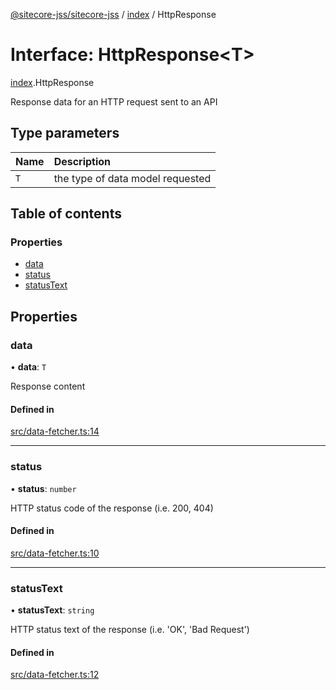 [@sitecore-jss/sitecore-jss](../README.md) / [index](../modules/index.md) / HttpResponse

# Interface: HttpResponse<T\>

[index](../modules/index.md).HttpResponse

Response data for an HTTP request sent to an API

## Type parameters

| Name | Description |
| :------ | :------ |
| `T` | the type of data model requested |

## Table of contents

### Properties

- [data](index.HttpResponse.md#data)
- [status](index.HttpResponse.md#status)
- [statusText](index.HttpResponse.md#statustext)

## Properties

### data

• **data**: `T`

Response content

#### Defined in

[src/data-fetcher.ts:14](https://github.com/Sitecore/jss/blob/3ef5b2c1b/packages/sitecore-jss/src/data-fetcher.ts#L14)

___

### status

• **status**: `number`

HTTP status code of the response (i.e. 200, 404)

#### Defined in

[src/data-fetcher.ts:10](https://github.com/Sitecore/jss/blob/3ef5b2c1b/packages/sitecore-jss/src/data-fetcher.ts#L10)

___

### statusText

• **statusText**: `string`

HTTP status text of the response (i.e. 'OK', 'Bad Request')

#### Defined in

[src/data-fetcher.ts:12](https://github.com/Sitecore/jss/blob/3ef5b2c1b/packages/sitecore-jss/src/data-fetcher.ts#L12)
